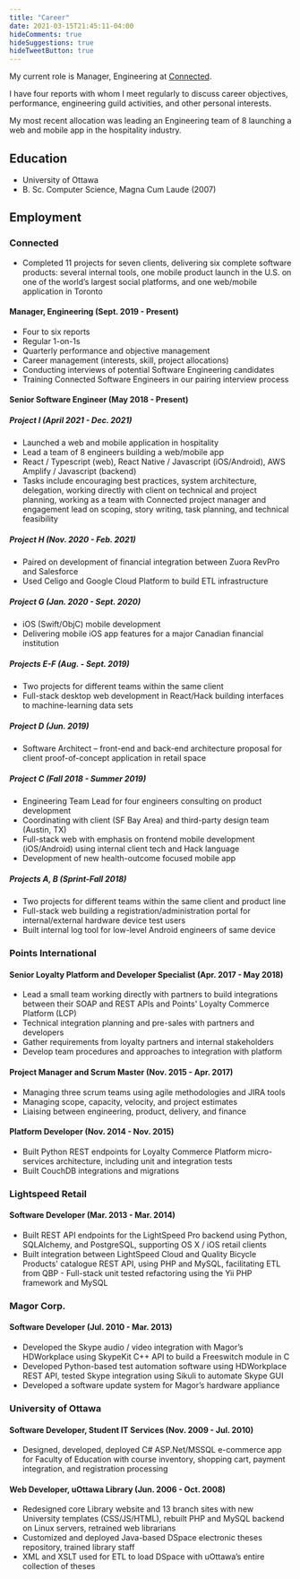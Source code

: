 ```yaml
---
title: "Career"
date: 2021-03-15T21:45:11-04:00
hideComments: true
hideSuggestions: true
hideTweetButton: true
---
```


My current role is Manager, Engineering at [Connected](https://www.connected.io).

I have four reports with whom I meet regularly to discuss career objectives,
performance, engineering guild activities, and other personal interests.

My most recent allocation was leading an Engineering team of 8 launching a web
and mobile app in the hospitality industry.

## Education

- University of Ottawa
- B. Sc. Computer Science, Magna Cum Laude (2007)

## Employment

### Connected

- Completed 11 projects for seven clients, delivering six complete software products: several internal tools, one mobile product launch in the U.S. on one of the world’s largest social platforms, and one web/mobile application in Toronto

#### Manager, Engineering (Sept. 2019 - Present)
- Four to six reports
- Regular 1-on-1s
- Quarterly performance and objective management
- Career management (interests, skill, project allocations)
- Conducting interviews of potential Software Engineering candidates
- Training Connected Software Engineers in our pairing interview process

#### Senior Software Engineer (May 2018 - Present)
##### Project I (April 2021 - Dec. 2021)
- Launched a web and mobile application in hospitality
- Lead a team of 8 engineers building a web/mobile app
- React / Typescript (web), React Native / Javascript (iOS/Android), AWS Amplify / Javascript (backend)
- Tasks include encouraging best practices, system architecture, delegation, working directly with client on technical and project planning, working as a team with Connected project manager and engagement lead on scoping, story writing, task planning, and technical feasibility

##### Project H (Nov. 2020 - Feb. 2021)
- Paired on development of financial integration between Zuora RevPro and Salesforce
- Used Celigo and Google Cloud Platform to build ETL infrastructure

##### Project G (Jan. 2020 - Sept. 2020)
- iOS (Swift/ObjC) mobile development
- Delivering mobile iOS app features for a major Canadian financial institution

##### Projects E-F (Aug. - Sept. 2019)
- Two projects for different teams within the same client
- Full-stack desktop web development in React/Hack building interfaces to machine-learning data sets

##### Project D (Jun. 2019)
- Software Architect – front-end and back-end architecture proposal for client proof-of-concept application in retail space

##### Project C (Fall 2018 - Summer 2019)
- Engineering Team Lead for four engineers consulting on product development
- Coordinating with client (SF Bay Area) and third-party design team (Austin, TX)
- Full-stack web with emphasis on frontend mobile development (iOS/Android) using internal client tech and Hack language
- Development of new health-outcome focused mobile app

##### Projects A, B (Sprint-Fall 2018)
- Two projects for different teams within the same client and product line
- Full-stack web building a registration/administration portal for internal/external hardware device test users
- Built internal log tool for low-level Android engineers of same device

### Points International

#### Senior Loyalty Platform and Developer Specialist (Apr. 2017 - May 2018)
- Lead a small team working directly with partners to build integrations between their SOAP and REST APIs and Points' Loyalty Commerce Platform (LCP)
- Technical integration planning and pre-sales with partners and developers
- Gather requirements from loyalty partners and internal stakeholders
- Develop team procedures and approaches to integration with platform

#### Project Manager and Scrum Master (Nov. 2015 - Apr. 2017)
- Managing three scrum teams using agile methodologies and JIRA tools
- Managing scope, capacity, velocity, and project estimates
- Liaising between engineering, product, delivery, and finance
#### Platform Developer (Nov. 2014 - Nov. 2015)
- Built Python REST endpoints for Loyalty Commerce Platform micro-services architecture, including unit and integration tests
- Built CouchDB integrations and migrations
### Lightspeed Retail
#### Software Developer (Mar. 2013 - Mar. 2014)
- Built REST API endpoints for the LightSpeed Pro backend using Python, SQLAlchemy, and PostgreSQL, supporting OS X / iOS retail clients
- Built integration between LightSpeed Cloud and Quality Bicycle Products' catalogue REST API, using PHP and MySQL, facilitating ETL from QBP - Full-stack unit tested refactoring using the Yii PHP framework and MySQL
### Magor Corp.

#### Software Developer (Jul. 2010 - Mar. 2013)
- Developed the Skype audio / video integration with Magor’s HDWorkplace using SkypeKit C++ API to build a Freeswitch module in C
- Developed Python-based test automation software using HDWorkplace REST API, tested Skype integration using Sikuli to automate Skype GUI
- Developed a software update system for Magor’s hardware appliance
### University of Ottawa

#### Software Developer, Student IT Services (Nov. 2009 - Jul. 2010)
- Designed, developed, deployed C# ASP.Net/MSSQL e-commerce app for Faculty of Education with course inventory, shopping cart, payment integration, and registration processing
#### Web Developer, uOttawa Library (Jun. 2006 - Oct. 2008)
- Redesigned core Library website and 13 branch sites with new University templates (CSS/JS/HTML), rebuilt PHP and MySQL backend on Linux servers, retrained web librarians
- Customized and deployed Java-based DSpace electronic theses repository, trained library staff
- XML and XSLT used for ETL to load DSpace with uOttawa’s entire collection of theses
